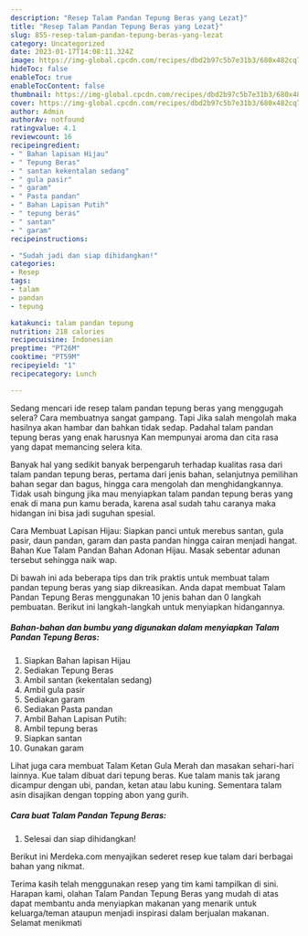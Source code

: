 ```yaml
---
description: "Resep Talam Pandan Tepung Beras yang Lezat}"
title: "Resep Talam Pandan Tepung Beras yang Lezat}"
slug: 855-resep-talam-pandan-tepung-beras-yang-lezat
category: Uncategorized
date: 2023-01-17T14:08:11.324Z
image: https://img-global.cpcdn.com/recipes/dbd2b97c5b7e31b3/680x482cq70/talam-pandan-tepung-beras-foto-resep-utama.jpg
hideToc: false
enableToc: true
enableTocContent: false
thumbnail: https://img-global.cpcdn.com/recipes/dbd2b97c5b7e31b3/680x482cq70/talam-pandan-tepung-beras-foto-resep-utama.jpg
cover: https://img-global.cpcdn.com/recipes/dbd2b97c5b7e31b3/680x482cq70/talam-pandan-tepung-beras-foto-resep-utama.jpg
author: Admin
authorAv: notfound
ratingvalue: 4.1
reviewcount: 16
recipeingredient:
- " Bahan lapisan Hijau"
- " Tepung Beras"
- " santan kekentalan sedang"
- " gula pasir"
- " garam"
- " Pasta pandan"
- " Bahan Lapisan Putih"
- " tepung beras"
- " santan"
- " garam"
recipeinstructions:

- "Sudah jadi dan siap dihidangkan!"
categories:
- Resep
tags:
- talam
- pandan
- tepung

katakunci: talam pandan tepung 
nutrition: 218 calories
recipecuisine: Indonesian
preptime: "PT26M"
cooktime: "PT59M"
recipeyield: "1"
recipecategory: Lunch

---
```



Sedang mencari ide resep talam pandan tepung beras yang menggugah selera? Cara membuatnya sangat gampang. Tapi Jika salah mengolah maka hasilnya akan hambar dan bahkan tidak sedap. Padahal talam pandan tepung beras yang enak harusnya Kan mempunyai aroma dan cita rasa yang dapat memancing selera kita.


Banyak hal yang sedikit banyak berpengaruh terhadap kualitas rasa dari talam pandan tepung beras, pertama dari jenis bahan, selanjutnya pemilihan bahan segar dan bagus, hingga cara mengolah dan menghidangkannya. Tidak usah bingung jika mau menyiapkan talam pandan tepung beras yang enak di mana pun kamu berada, karena asal sudah tahu caranya maka hidangan ini bisa jadi suguhan spesial.

Cara Membuat Lapisan Hijau: Siapkan panci untuk merebus santan, gula pasir, daun pandan, garam dan pasta pandan hingga cairan menjadi hangat. Bahan Kue Talam Pandan Bahan Adonan Hijau. Masak sebentar adunan tersebut sehingga naik wap.


Di bawah ini ada beberapa tips dan trik praktis untuk membuat talam pandan tepung beras yang siap dikreasikan. Anda dapat membuat Talam Pandan Tepung Beras menggunakan 10 jenis bahan dan 0 langkah pembuatan. Berikut ini langkah-langkah untuk menyiapkan hidangannya.

<!--inarticleads1-->

##### Bahan-bahan dan bumbu yang digunakan dalam menyiapkan Talam Pandan Tepung Beras:

1. Siapkan  Bahan lapisan Hijau
1. Sediakan  Tepung Beras
1. Ambil  santan (kekentalan sedang)
1. Ambil  gula pasir
1. Sediakan  garam
1. Sediakan  Pasta pandan
1. Ambil  Bahan Lapisan Putih:
1. Ambil  tepung beras
1. Siapkan  santan
1. Gunakan  garam


Lihat juga cara membuat Talam Ketan Gula Merah dan masakan sehari-hari lainnya. Kue talam dibuat dari tepung beras. Kue talam manis tak jarang dicampur dengan ubi, pandan, ketan atau labu kuning. Sementara talam asin disajikan dengan topping abon yang gurih. 

<!--inarticleads2-->

##### Cara buat Talam Pandan Tepung Beras:


1. Selesai dan siap dihidangkan!

Berikut ini Merdeka.com menyajikan sederet resep kue talam dari berbagai bahan yang nikmat. 

Terima kasih telah menggunakan resep yang tim kami tampilkan di sini. Harapan kami, olahan Talam Pandan Tepung Beras yang mudah di atas dapat membantu anda menyiapkan makanan yang menarik untuk keluarga/teman ataupun menjadi inspirasi dalam berjualan makanan. Selamat menikmati
